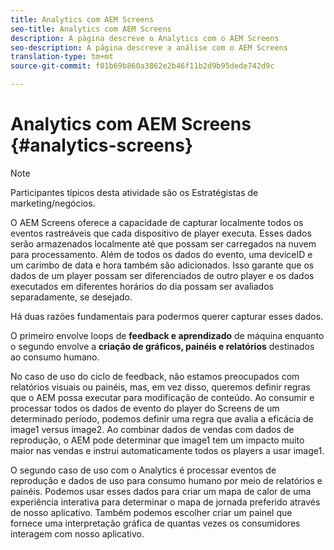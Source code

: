 ```yaml
---
title: Analytics com AEM Screens
seo-title: Analytics com AEM Screens
description: A página descreve o Analytics com o AEM Screens
seo-description: A página descreve a análise com o AEM Screens
translation-type: tm+mt
source-git-commit: f01b69b860a3862e2b46f11b2d9b95dede742d9c

---
```



# Analytics com AEM Screens {#analytics-screens}

>[!NOTE]
>
>Participantes típicos desta atividade são os Estratégistas de marketing/negócios.

O AEM Screens oferece a capacidade de capturar localmente todos os eventos rastreáveis que cada dispositivo de player executa. Esses dados serão armazenados localmente até que possam ser carregados na nuvem para processamento. Além de todos os dados do evento, uma deviceID e um carimbo de data e hora também são adicionados. Isso garante que os dados de um player possam ser diferenciados de outro player e os dados executados em diferentes horários do dia possam ser avaliados separadamente, se desejado.

Há duas razões fundamentais para podermos querer capturar esses dados.

O primeiro envolve loops de **feedback e aprendizado** de máquina enquanto o segundo envolve a **criação de gráficos, painéis e relatórios** destinados ao consumo humano.

No caso de uso do ciclo de feedback, não estamos preocupados com relatórios visuais ou painéis, mas, em vez disso, queremos definir regras que o AEM possa executar para modificação de conteúdo. Ao consumir e processar todos os dados de evento do player do Screens de um determinado período, podemos definir uma regra que avalia a eficácia de image1 versus image2. Ao combinar dados de vendas com dados de reprodução, o AEM pode determinar que image1 tem um impacto muito maior nas vendas e instrui automaticamente todos os players a usar image1.

O segundo caso de uso com o Analytics é processar eventos de reprodução e dados de uso para consumo humano por meio de relatórios e painéis.
Podemos usar esses dados para criar um mapa de calor de uma experiência interativa para determinar o mapa de jornada preferido através de nosso aplicativo. Também podemos escolher criar um painel que fornece uma interpretação gráfica de quantas vezes os consumidores interagem com nosso aplicativo.

